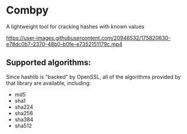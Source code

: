 # Combpy
A lightweight tool for cracking hashes with known values

https://user-images.githubusercontent.com/20946532/175820630-e78dc0b7-2370-48b0-b0fe-e7352151179c.mp4


## Supported algorithms:
Since hashlib is "backed" by OpenSSL, all of the algorithms provided by that library are available, including:
- md5
- sha1
- sha224
- sha256
- sha384
- sha512
